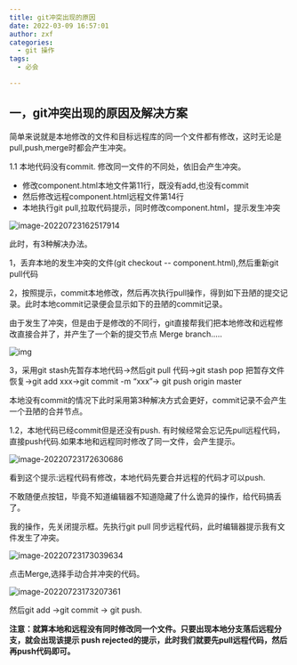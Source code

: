```yaml
---
title: git冲突出现的原因
date: 2022-03-09 16:57:01
author: zxf
categories: 
  - git 操作
tags: 
  - 必会

---
```




## 一，git冲突出现的原因及解决方案

简单来说就是本地修改的文件和目标远程库的同一个文件都有修改，这时无论是pull,push,merge时都会产生冲突。

1.1 本地代码没有commit. 修改同一文件的不同处，依旧会产生冲突。

- 修改component.html本地文件第11行，既没有add,也没有commit
- 然后修改远程component.html远程文件第14行
- 本地执行git pull,拉取代码提示，同时修改component.html，提示发生冲突

![image-20220723162517914](http://afatpig.oss-cn-chengdu.aliyuncs.com/blog/image-20220723162517914.png)

 此时，有3种解决办法。

1，丢弃本地的发生冲突的文件(git checkout -- component.html),然后重新git pull代码

2，按照提示，commit本地修改，然后再次执行pull操作，得到如下丑陋的提交记录。此时本地commit记录便会显示如下的丑陋的commit记录。

由于发生了冲突，但是由于是修改的不同行，git直接帮我们把本地修改和远程修改直接合并了，并产生了一个新的提交节点 Merge branch.....

![img](http://afatpig.oss-cn-chengdu.aliyuncs.com/blog/clipboard.png)

3，采用git stash先暂存本地代码->然后git pull 代码->git stash pop 把暂存文件恢复->git add xxx->git commit -m “xxx”-> git push origin master

本地没有commit的情况下此时采用第3种解决方式会更好，commit记录不会产生一个丑陋的合并节点。



1.2，本地代码已经commit但是还没有push.  有时候经常会忘记先pull远程代码，直接push代码.如果本地和远程同时修改了同一文件，会产生提示。

![image-20220723172630686](http://afatpig.oss-cn-chengdu.aliyuncs.com/blog/image-20220723172630686.png)

 看到这个提示:远程代码有修改，本地代码先要合并远程的代码才可以push.

不敢随便点按钮，毕竟不知道编辑器不知道隐藏了什么诡异的操作，给代码搞丢了。

我的操作，先关闭提示框。先执行git pull 同步远程代码，此时编辑器提示我有文件发生了冲突。

![image-20220723173039634](http://afatpig.oss-cn-chengdu.aliyuncs.com/blog/image-20220723173039634.png)

点击Merge,选择手动合并冲突的代码。

![image-20220723173207361](http://afatpig.oss-cn-chengdu.aliyuncs.com/blog/image-20220723173207361.png)

然后git add ->git commit -> git push.

**注意：就算本地和远程没有同时修改同一个文件。只要出现本地分支落后远程分支，就会出现该提示 push rejected的提示，此时我们就要先pull远程代码，然后再push代码即可。**

